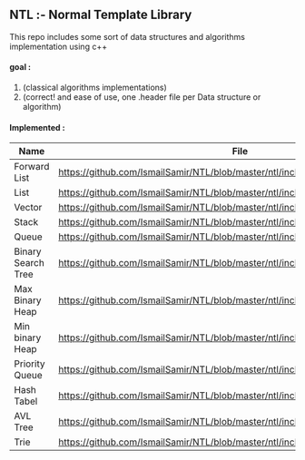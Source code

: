 ## NTL :- Normal Template Library
This repo includes some sort of data structures and algorithms implementation using c++


#### goal :

   1. (classical algorithms implementations)      
   2. (correct! and ease of use, one .header file per Data structure or algorithm)        


#### Implemented :

| Name | File |
|------|------|
|Forward List|https://github.com/IsmailSamir/NTL/blob/master/ntl/include/ntl/Forward_List.h |
|List|https://github.com/IsmailSamir/NTL/blob/master/ntl/include/ntl/List.h |
|Vector|https://github.com/IsmailSamir/NTL/blob/master/ntl/include/ntl/Vector.h |
|Stack |https://github.com/IsmailSamir/NTL/blob/master/ntl/include/ntl/Stack.h |
|Queue |https://github.com/IsmailSamir/NTL/blob/master/ntl/include/ntl/Queue.h |
|Binary Search Tree|https://github.com/IsmailSamir/NTL/blob/master/ntl/include/ntl/Binary_Search_Tree.h |
|Max Binary Heap|https://github.com/IsmailSamir/NTL/blob/master/ntl/include/ntl/Max_Binary_Heap.h |
|Min binary Heap|https://github.com/IsmailSamir/NTL/blob/master/ntl/include/ntl/Min_Binary_Heap.h |
|Priority Queue|https://github.com/IsmailSamir/NTL/blob/master/ntl/include/ntl/Priority_Queue.h |
|Hash Tabel|https://github.com/IsmailSamir/NTL/blob/master/ntl/include/ntl/Hash_Table.h |
|AVL Tree| https://github.com/IsmailSamir/NTL/blob/master/ntl/include/ntl/AVL_Tree.h |
|Trie| https://github.com/IsmailSamir/NTL/blob/master/ntl/include/ntl/Trie.h |
